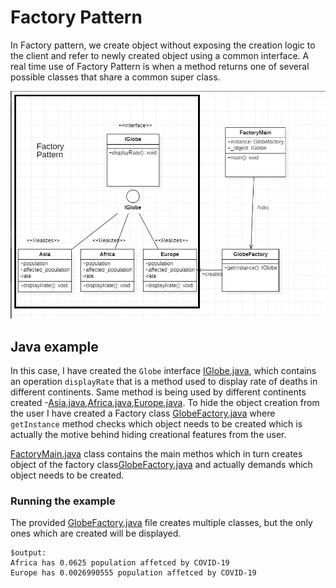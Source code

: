 # Factory Pattern

In Factory pattern, we create object without exposing the creation logic to the client and refer to newly created object using a common interface. A real time use of Factory Pattern is when a method returns one of several possible classes that share a common super class. 

![UML of Globe class using Factory pattern](factory-java.png "UML class diagram of Factory Pattern")

## Java example

In this case, I have created the `Globe` interface [IGlobe.java](IGlobe.java), which contains an operation `displayRate` that is a method used to display rate of deaths in different continents. Same method is being used by different continents created -[Asia.java](Asia.java),[Africa.java](Africa.java),[Europe.java](Europe.java). To hide the object creation from the user I have created a Factory class [GlobeFactory.java](GlobeFactory.java) where `getInstance` method checks which object needs to be created which is actually the motive behind hiding creational features from the user.

[FactoryMain.java](FactoryMain.java) class contains the main methos which in turn creates object of the factory class[GlobeFactory.java](GlobeFactory.java) and actually demands which object needs to be created.

### Running the example

The provided [GlobeFactory.java](GlobeFactory.java) file creates multiple classes, but the only ones which are created will be displayed.

```{bash}
$output:
Africa has 0.0625 population affetced by COVID-19
Europe has 0.0026990555 population affetced by COVID-19
```